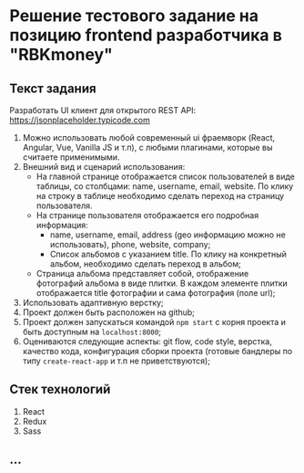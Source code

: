 # Решение тестового задание на позицию frontend разработчика в "RBKmoney"

## Текст задания 

Разработать UI клиент для открытого REST API: https://jsonplaceholder.typicode.com

1. Можно использовать любой современный ui фраемворк (React, Angular, Vue, Vanilla JS и т.п), с любыми плагинами, которые вы считаете применимыми. 
2. Внешний вид и сценарий использования:
    * На главной странице отображается список пользователей в виде таблицы, со столбцами: name, username, email, website. По клику на строку в таблице необходимо сделать переход на страницу пользователя.
    * На странице пользователя отображается его подробная информация:
        - name, username, email, address (geo информацию можно не использовать), phone, website, company;
        - Список альбомов с указанием title. По клику на конкретный альбом, необходимо сделать переход в альбом;
    * Страница альбома представляет собой, отображение фотографий альбома в виде плитки. В каждом элементе плитки отображается title фотографии и сама фотография (поле url);
3. Использовать адаптивную верстку;
4. Проект должен быть расположен на github;
5. Проект должен запускаться командой `npm start` c корня проекта и быть доступным на `localhost:8000`;
6. Оцениваются следующие аспекты: git flow, code style, верстка, качество кода, конфигурация сборки проекта (готовые бандлеры по типу `create-react-app` и т.п не приветствуются);

## Стек технологий 

1. React
2. Redux
3. Sass

## ...